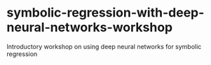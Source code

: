# symbolic-regression-with-deep-neural-networks-workshop
Introductory workshop on using deep neural networks for symbolic regression
